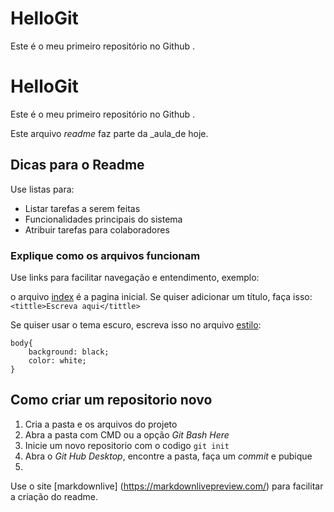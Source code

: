 # HelloGit
Este é o meu primeiro repositório no Github .

# HelloGit
Este é o meu primeiro repositório no Github .

Este arquivo _readme_ faz parte da _aula_de hoje.

## Dicas para o Readme
Use listas para:
 - Listar tarefas a serem feitas 
 - Funcionalidades principais do sistema
 - Atribuir tarefas para colaboradores
 
### Explique como os arquivos funcionam
Use links para facilitar navegação e entendimento,
exemplo:

o arquivo [index](./index.html) é a pagina inicial.
Se quiser adicionar um título, faça isso:
``<tittle>Escreva aqui</tittle>``

Se quiser usar o tema escuro, escreva isso no arquivo
[estilo](./estilo.cs):

```
body{
    background: black;
    color: white;
}

```


## Como criar um repositorio novo
1. Cria a pasta e os arquivos do projeto
2. Abra a pasta com CMD ou a opção _Git Bash Here_
3. Inicie um novo repositorio com o codigo ``git init``
4. Abra o _Git Hub Desktop_, encontre a pasta, faça um _commit_ e pubique
5. 

Use o site [markdownlive] (https://markdownlivepreview.com/) para facilitar a criação do readme.